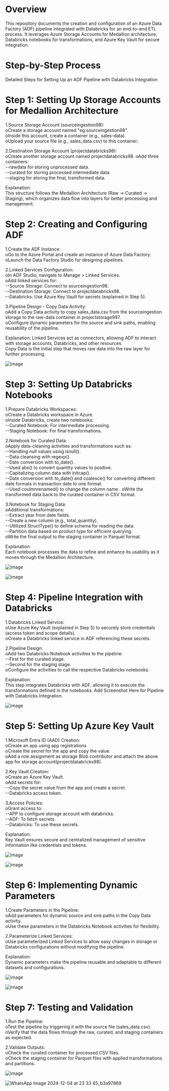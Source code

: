 # Overview

This repository documents the creation and configuration of an Azure Data Factory (ADF) pipeline integrated with Databricks for an end-to-end ETL process. It leverages Azure Storage Accounts for Medallion architecture, Databricks notebooks for transformations, and Azure Key Vault for secure integration.

# Step-by-Step Process  
Detailed Steps for Setting Up an ADF Pipeline with Databricks Integration

# Step 1: Setting Up Storage Accounts for Medallion Architecture  
1.Source Storage Account (sourceingestion98):  
oCreate a storage account named "eg:sourceingestion98".  
oInside this account, create a container (e.g., sales-data).  
oUpload your source file (e.g., sales_data.csv) to this container.  

2.Destination Storage Account (projectdatabricks98):  
oCreate another storage account named projectdatabricks98.
oAdd three containers:    
--rawdata for storing unprocessed data.  
--curated for storing processed intermediate data.  
--staging for storing the final, transformed data.  


Explanation:  
This structure follows the Medallion Architecture (Raw → Curated → Staging), which organizes data flow into layers for better processing and management.  

# Step 2: Creating and Configuring ADF  

1.Create the ADF Instance:    
oGo to the Azure Portal and create an instance of Azure Data Factory.    
oLaunch the Data Factory Studio for designing pipelines. 

2.Linked Services Configuration:    
oIn ADF Studio, navigate to Manage > Linked Services.    
oAdd linked services for:    
--Source Storage: Connect to sourceingestion98.    
--Destination Storage: Connect to projectdatabricks98.  
--Databricks: Use Azure Key Vault for secrets (explained in Step 5). 

3.Pipeline Design - Copy Data Activity:  
oAdd a Copy Data activity to copy sales_data.csv from the sourceingestion storage to the raw-data container in projectstorage997.  
oConfigure dynamic parameters for the source and sink paths, enabling reusability of the pipeline.  

Explanation:
Linked Services act as connectors, allowing ADF to interact with storage accounts, Databricks, and other resources.  
Copy Data is the initial step that moves raw data into the raw layer for further processing.  

![image](https://github.com/user-attachments/assets/8579602b-1952-47a3-8222-87f675cbec39)

# Step 3: Setting Up Databricks Notebooks

1.Prepare Databricks Workspaces:  
oCreate a Databricks workspace in Azure.  
oInside Databricks, create two notebooks:  
--Curated Notebook: For intermediate processing.  
--Staging Notebook: For final transformations.  

2.Notebook for Curated Data:  
oApply data-cleaning activities and transformations such as:    
--Handling null values using isnull().    
--Data cleansing with regexp().    
--Date conversion with to_date().     
--Used abs() to convert quantity values to positive.  
--Capitalizing column data with initcap().      
--Date conversion with to_date() and coalesce() for converting different date formats in transaction date to one format.	
--Used coulmnrenamed() to change the column name .
oWrite the transformed data back to the curated container in CSV format.  

3.Notebook for Staging Data:      
oAdditional transformations:    
--Extract year from date fields.    
--Create a new column (e.g., total_quantity).    
--Utlilized StructType() to define schema for reading the data.     
--Partition data based on product type for efficient querying.  
oWrite the final output to the staging container in Parquet format.  

Explanation:    
Each notebook processes the data to refine and enhance its usability as it moves through the Medallion Architecture.  

![image](https://github.com/user-attachments/assets/306172e1-7db3-4c67-be45-13e5765a0369)

![image](https://github.com/user-attachments/assets/1342d7e4-c4ef-43a6-a2e2-2543e8ab1ae2)

# Step 4: Pipeline Integration with Databricks

1.Databricks Linked Service:  
oUse Azure Key Vault (explained in Step 5) to securely store credentials (access token and scope details).  
oCreate a Databricks linked service in ADF referencing these secrets.  

2.Pipeline Design:  
oAdd two Databricks Notebook activities to the pipeline:  
--First for the curated stage.  
--Second for the staging stage.  
oConfigure the activities to call the respective Databricks notebooks.  

Explanation:  
This step integrates Databricks with ADF, allowing it to execute the transformations defined in the notebooks.
Add Screenshot Here for Pipeline with Databricks Integration.  

![image](https://github.com/user-attachments/assets/60538bfb-5b14-4b6c-a31a-b1d1eca7f932)  

# Step 5: Setting Up Azure Key Vault  

1.Microsoft Entra ID (AAD) Creation:  
oCreate an app using app registrations  
oCreate the secret for the app and copy the value.  
oAdd a role assignment as storage Blob contributor and attach the above app for storage account(projectdatabricks98).  

2.Key Vault Creation:  
oCreate an Azure Key Vault.  
oAdd secrets for:  
--Copy the secret value from the app and create a secret.  
--Databricks access token.  

3.Access Policies:  
oGrant access to:  
--APP to configure storage account with databricks.  
--ADF: To fetch secrets.  
--Databricks: To use these secrets.  

Explanation:  
Key Vault ensures secure and centralized management of sensitive information like credentials and tokens.  

![image](https://github.com/user-attachments/assets/5800e60f-3c54-4ef1-a66a-739576d0e0f0)  

![image](https://github.com/user-attachments/assets/b99b7540-80af-41ca-9d2e-811d7e315e2c)  

# Step 6: Implementing Dynamic Parameters

1.Create Parameters in the Pipeline:  
oAdd parameters for dynamic source and sink paths in the Copy Data activity.  
oUse these parameters in the Databricks Notebook activities for flexibility.  

2.Parameterize Linked Services:  
oUse parameterized Linked Services to allow easy changes in storage or Databricks configurations without modifying the pipeline.  

Explanation:  
Dynamic parameters make the pipeline reusable and adaptable to different datasets and configurations.  

![image](https://github.com/user-attachments/assets/9651f2ab-97b0-485c-b0ea-d371f0ff80a3)

![image](https://github.com/user-attachments/assets/5000452b-eb1a-4281-95d1-3318ff5bf797)

# Step 7: Testing and Validation  

1.Run the Pipeline:    
oTest the pipeline by triggering it with the source file (sales_data.csv).    
oVerify that the data flows through the raw, curated, and staging containers as expected.    

2.Validate Outputs:  
oCheck the curated container for processed CSV files.  
oCheck the staging container for Parquet files with applied transformations and partitions.  

![image](https://github.com/user-attachments/assets/b520d59a-cb81-4633-b38b-7039e50053d7)

![WhatsApp Image 2024-12-04 at 23 33 45_b3a97869](https://github.com/user-attachments/assets/4cc3ac96-d4ea-41cf-8084-4f45376e253f)













